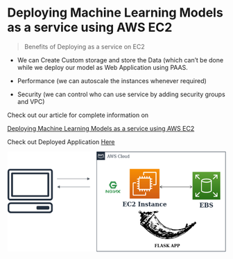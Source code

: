 <h1> Deploying Machine Learning Models as a service using AWS EC2 </h1>

> Benefits of Deploying as a service on EC2
*  We can Create Custom storage and store the Data (which can’t be done while we deploy our model as Web Application using PAAS.

* Performance (we can autoscale the instances whenever required)
* Security (we can control who can use service by adding security groups and VPC)

Check out our article for complete information on

<a href='https://medium.com/towards-artificial-intelligence/deploying-machine-learning-models-as-a-service-using-aws-ec2-97a6434194ca?source=friends_link&sk=deb841276fe0985ab594f357fac1eee2'> Deploying Machine Learning Models as a service using AWS EC2 </a>

Check out Deployed Application <a href="http://ec2-18-206-198-5.compute-1.amazonaws.com:8080/" > Here </a>

<img src='Images/Ec2Medium.png'>


